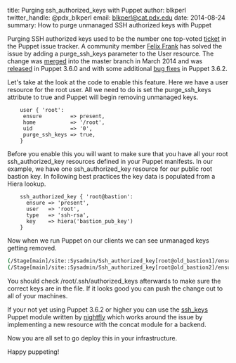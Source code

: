 title: Purging ssh_authorized_keys with Puppet
author: blkperl
twitter_handle: @pdx_blkperl
email: blkperl@cat.pdx.edu
date: 2014-08-24
summary: How to purge unmanaged SSH authorized keys with Puppet

Purging SSH authorized keys used to be the number one top-voted
[ticket][PUP-1174] in the Puppet issue tracker. A community member
[Felix Frank][ffrank] has solved the issue by adding a purge_ssh_keys parameter
to the User resource. The change was [merged][pull-2247] into the master branch in March
2014 and was [released][release-notes] in Puppet 3.6.0 and with some additional [bug fixes][bug-fixes] in
Puppet 3.6.2.

Let's take at the look at the code to enable this feature. Here we have a user
resource for the root user. All we need to do is set the purge_ssh_keys
attribute to true and Puppet will begin removing unmanaged keys.

```puppet
    user { 'root':
     ensure         => present,
     home           => '/root',
     uid            => '0',
     purge_ssh_keys => true,
    }
```

Before you enable this you will want to make sure that you have all your root
ssh_authorized_key resources defined in your Puppet manifests. In our example,
we have one ssh_authorized_key resource for our public root bastion key. In
following best practices the key data is populated from a Hiera lookup.

```puppet
    ssh_authorized_key { 'root@bastion':
      ensure => 'present',
      user   => 'root',
      type   => 'ssh-rsa',
      key    => hiera('bastion_pub_key')
    }
```

Now when we run Puppet on our clients we can see unmanaged keys getting removed.

```bash
(/Stage[main]/site::Sysadmin/Ssh_authorized_key[root@old_bastion1]/ensure) removed
(/Stage[main]/site::Sysadmin/Ssh_authorized_key[root@old_bastion2]/ensure) removed
```

You should check /root/.ssh/authorized_keys afterwards to make sure the
correct keys are in the file. If it looks good you can push the change 
out to all of your machines.

If your not yet using Puppet 3.6.2 or higher you can use the [ssh_keys][ssh_keys]
Puppet module written by [nightfly][nightfly] which works around the issue by implementing a new resource
with the concat module for a backend.

Now you are all set to go deploy this in your infrastructure. 

Happy puppeting!


[ssh_keys]: https://forge.puppetlabs.com/nightfly/ssh_keys
[PUP-1174]: https://tickets.puppetlabs.com/browse/PUP-1174
[ffrank]: https://github.com/ffrank
[pull-2247]: https://github.com/puppetlabs/puppet/pull/2247
[release-notes]: https://docs.puppetlabs.com/puppet/latest/reference/release_notes.html#feature-purging-unmanaged-ssh-authorized-keys
[bug-fixes]: https://docs.puppetlabs.com/puppet/latest/reference/release_notes.html#fixes-to-purgesshkeys
[nightfly]: https://github.com/nightfly19
